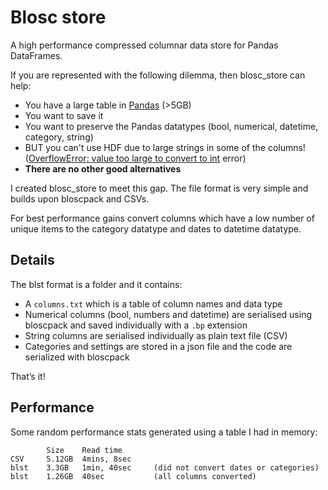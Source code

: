 # Blosc store
A high performance compressed columnar data store for Pandas DataFrames.

If you are represented with the following dilemma, then blosc_store can help:
* You have a large table in [Pandas](http://pandas.pydata.org) (>5GB)
* You want to save it
* You want to preserve the Pandas datatypes (bool, numerical, datetime, category, string)
* BUT you can't use HDF due to large strings in some of the columns! ([OverflowError: value too large to convert to int](https://github.com/pandas-dev/pandas/issues/2773) error)
* **There are no other good alternatives**

I created blosc_store to meet this gap. The file format is very simple and builds upon bloscpack and CSVs.

For best performance gains convert columns which have a low number of unique items to the category datatype and dates
to datetime datatype.

## Details
The blst format is a folder and it contains:
* A `columns.txt` which is a table of column names and data type
* Numerical columns (bool, numbers and datetime) are serialised using bloscpack and saved individually with a `.bp` extension
* String columns are serialised individually as plain text file (CSV)
* Categories and settings are stored in a json file and the code are serialized with bloscpack

That’s it!

## Performance

Some random performance stats generated using a table I had in memory:
```
        Size    Read time
CSV     5.12GB  4mins, 8sec
blst    3.3GB   1min, 40sec     (did not convert dates or categories)
blst    1.26GB  40sec           (all columns converted)
```
